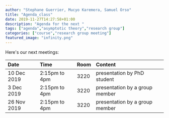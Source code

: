 ```yaml
---
author: "Stephane Guerrier, Mucyo Karemera, Samuel Orso"
title: "Agenda_class"
date: 2019-11-27T14:27:58+01:00
description: "Agenda for the next "
tags: ["agenda","asymptotic theory","research group"]
categories: ["course","research group meeting"]
featured_image: "infinity.png"
---
```


Here's our next meetings:

**Date** | **Time** | **Room** | **Content**   
:-- | :-- | :-- | :--   
10 Dec 2019 | 2:15pm to 4pm | 3220 | presentation by PhD student   
3 Dec 2019 | 2:15pm to 4pm | 3220 | presentation by a group member  
26 Nov 2019 | 2:15pm to 4pm | 3220 | presentation by a group member   
